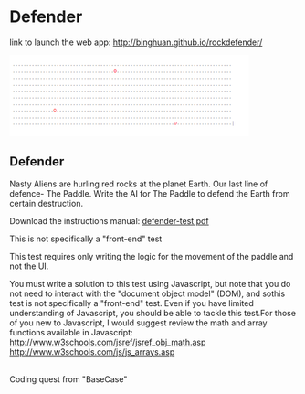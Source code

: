 # Defender

link to launch the web app: <a href="http://binghuan.github.io/rockdefender/" target="_blank">http://binghuan.github.io/rockdefender/</a>

<img src="images/illustration.png">

## Defender

Nasty Aliens are hurling red rocks at the planet Earth. Our last line of defence- The Paddle. Write the AI for The Paddle to defend the Earth from certain destruction.

Download the instructions manual: <a href="defender-test.pdf">defender-test.pdf</a>

This is not specifically a "front-end" test

This test requires only writing the logic for the movement of the paddle and not the UI.

You must write a solution to this test using Javascript, but note that you do not need to interact with the "document object model" (DOM), and sothis test is not specifically a "front-end" test. Even if you have limited understanding of Javascript, you should be able to tackle this test.For those of you new to Javascript, I would suggest review the math and array functions available in Javascript:
http://www.w3schools.com/jsref/jsref_obj_math.asp
http://www.w3schools.com/js/js_arrays.asp

<br/>
Coding quest from "BaseCase"
